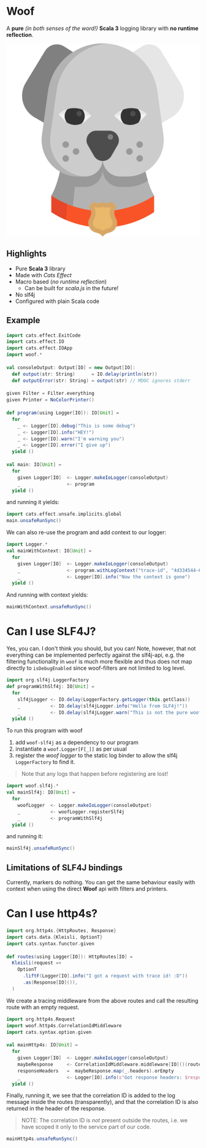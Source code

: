 # Woof

A **pure** _(in both senses of the word!)_ **Scala 3** logging library with **no runtime reflection**.

![](dog-svgrepo-com.svg)

## Highlights

* Pure **Scala 3** library
* Made with _Cats Effect_
* Macro based (_no runtime reflection_)
  * Can be built for _scala.js_ in the future!
* No slf4j
* Configured with plain Scala code

## Example 

```scala mdoc:silent
import cats.effect.ExitCode
import cats.effect.IO
import cats.effect.IOApp
import woof.*

val consoleOutput: Output[IO] = new Output[IO]:
  def output(str: String)      = IO.delay(println(str))
  def outputError(str: String) = output(str) // MDOC ignores stderr

given Filter = Filter.everything
given Printer = NoColorPrinter()

def program(using Logger[IO]): IO[Unit] = 
  for
    _ <- Logger[IO].debug("This is some debug")
    _ <- Logger[IO].info("HEY!")
    _ <- Logger[IO].warn("I'm warning you")
    _ <- Logger[IO].error("I give up")
  yield ()

val main: IO[Unit] = 
  for
    given Logger[IO]  <- Logger.makeIoLogger(consoleOutput)
    _                 <- program
  yield ()
```

and running it yields:

```scala mdoc
import cats.effect.unsafe.implicits.global
main.unsafeRunSync()
```


We can also re-use the program and add context to our logger:

```scala mdoc:silent
import Logger.*
val mainWithContext: IO[Unit] = 
  for
    given Logger[IO]  <- Logger.makeIoLogger(consoleOutput)
    _                 <- program.withLogContext("trace-id", "4d334544-6462-43fa-b0b1-12846f871573")
    _                 <- Logger[IO].info("Now the context is gone")
  yield ()
```

And running with context yields:

```scala mdoc
mainWithContext.unsafeRunSync()
```

# Can I use SLF4J?

Yes, you can. I don't think you should, but you can! Note, however, that not everything can be implemented perfectly against the
slf4j-api, e.g. the filtering functionality in `woof` is much more flexible and thus does not map directly to `isDebugEnabled` since 
woof-filters are not limited to log level.

```scala mdoc
import org.slf4j.LoggerFactory
def programWithSlf4j: IO[Unit] = 
  for
    slf4jLogger <- IO.delay(LoggerFactory.getLogger(this.getClass))
    _           <- IO.delay(slf4jLogger.info("Hello from SLF4j!"))
    _           <- IO.delay(slf4jLogger.warn("This is not the pure woof."))
  yield ()
```

To run this program with woof

1. add `woof-slf4j` as a dependency to our program
1. instantiate a `woof.Logger[F[_]]` as per usual
1. register the _woof logger_ to the static log binder to allow the slf4j `LoggerFactory` to find it.

> Note that any logs that happen before registering are lost!

```scala mdoc:silent
import woof.slf4j.*
val mainSlf4j: IO[Unit] = 
  for
    woofLogger  <- Logger.makeIoLogger(consoleOutput)
    _           <- woofLogger.registerSlf4j
    _           <- programWithSlf4j
  yield ()
```

and running it:

```scala mdoc
mainSlf4j.unsafeRunSync()
```
## Limitations of SLF4J bindings

Currently, markers do nothing. You can get the same behaviour easily with context when using the direct __Woof__ api with filters and printers.

# Can I use __http4s__?

```scala mdoc
import org.http4s.{HttpRoutes, Response}
import cats.data.{Kleisli, OptionT}
import cats.syntax.functor.given

def routes(using Logger[IO]): HttpRoutes[IO] =
  Kleisli(request =>
    OptionT
      .liftF(Logger[IO].info("I got a request with trace id! :D"))
      .as(Response[IO]()),
  )
```

We create a tracing middleware from the above routes and call the resulting
route with an empty request.

```scala mdoc:silent
import org.http4s.Request
import woof.http4s.CorrelationIdMiddleware
import cats.syntax.option.given

val mainHttp4s: IO[Unit] = 
  for
    given Logger[IO]  <- Logger.makeIoLogger(consoleOutput)
    maybeResponse     <- CorrelationIdMiddleware.middleware[IO]()(routes).run(Request[IO]()).value
    responseHeaders   =  maybeResponse.map(_.headers).orEmpty
    _                 <- Logger[IO].info(s"Got response headers: $responseHeaders")
  yield ()
```

Finally, running it, we see that the correlation ID is added to the log message inside the routes (transparently), and that 
the correlation ID is also returned in the header of the response.

> NOTE: The correlation ID is _not_ present outside the routes, i.e. we have scoped it only to the service part of our code.

```scala mdoc
mainHttp4s.unsafeRunSync()
```